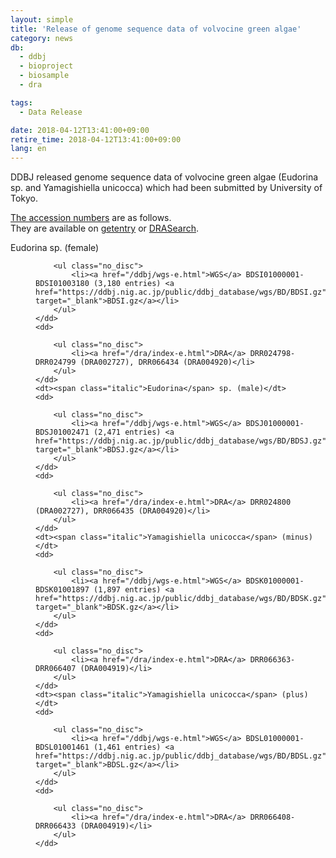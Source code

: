 ```yaml
---
layout: simple
title: 'Release of genome sequence data of volvocine green algae'
category: news
db:
  - ddbj
  - bioproject
  - biosample
  - dra

tags:
  - Data Release

date: 2018-04-12T13:41:00+09:00
retire_time: 2018-04-12T13:41:00+09:00
lang: en
---
```


<p>DDBJ released genome sequence data of volvocine green algae (<span class="italic">Eudorina</span> sp. and <span class="italic">Yamagishiella unicocca</span>) which had been submitted by University of Tokyo.</p>

<p><a href="/documents/accessions.html">The accession numbers</a> are as follows. <br>They are available on <a href="http://getentry.ddbj.nig.ac.jp/top-e.html">getentry</a> or <a href="http://ddbj.nig.ac.jp/DRASearch/">DRASearch</a>. </p>

<dl>
    <dt><span class="italic">Eudorina</span> sp. (female)</dt>
    <dd>

        <ul class="no_disc">
            <li><a href="/ddbj/wgs-e.html">WGS</a> BDSI01000001-BDSI01003180 (3,180 entries) <a href="https://ddbj.nig.ac.jp/public/ddbj_database/wgs/BD/BDSI.gz" target="_blank">BDSI.gz</a></li>
        </ul>
    </dd>
    <dd>

        <ul class="no_disc">
            <li><a href="/dra/index-e.html">DRA</a> DRR024798-DRR024799 (DRA002727), DRR066434 (DRA004920)</li>
        </ul>
    </dd>
    <dt><span class="italic">Eudorina</span> sp. (male)</dt>
    <dd>

        <ul class="no_disc">
            <li><a href="/ddbj/wgs-e.html">WGS</a> BDSJ01000001-BDSJ01002471 (2,471 entries) <a href="https://ddbj.nig.ac.jp/public/ddbj_database/wgs/BD/BDSJ.gz" target="_blank">BDSJ.gz</a></li>
        </ul>
    </dd>
    <dd>

        <ul class="no_disc">
            <li><a href="/dra/index-e.html">DRA</a> DRR024800 (DRA002727), DRR066435 (DRA004920)</li>
        </ul>
    </dd>
    <dt><span class="italic">Yamagishiella unicocca</span> (minus)</dt>
    <dd>

        <ul class="no_disc">
            <li><a href="/ddbj/wgs-e.html">WGS</a> BDSK01000001-BDSK01001897 (1,897 entries) <a href="https://ddbj.nig.ac.jp/public/ddbj_database/wgs/BD/BDSK.gz" target="_blank">BDSK.gz</a></li>
        </ul>
    </dd>
    <dd>

        <ul class="no_disc">
            <li><a href="/dra/index-e.html">DRA</a> DRR066363-DRR066407 (DRA004919)</li>
        </ul>
    </dd>
    <dt><span class="italic">Yamagishiella unicocca</span> (plus)</dt>
    <dd>

        <ul class="no_disc">
            <li><a href="/ddbj/wgs-e.html">WGS</a> BDSL01000001-BDSL01001461 (1,461 entries) <a href="https://ddbj.nig.ac.jp/public/ddbj_database/wgs/BD/BDSL.gz" target="_blank">BDSL.gz</a></li>
        </ul>
    </dd>
    <dd>

        <ul class="no_disc">
            <li><a href="/dra/index-e.html">DRA</a> DRR066408-DRR066433 (DRA004919)</li>
        </ul>
    </dd>
</dl>

